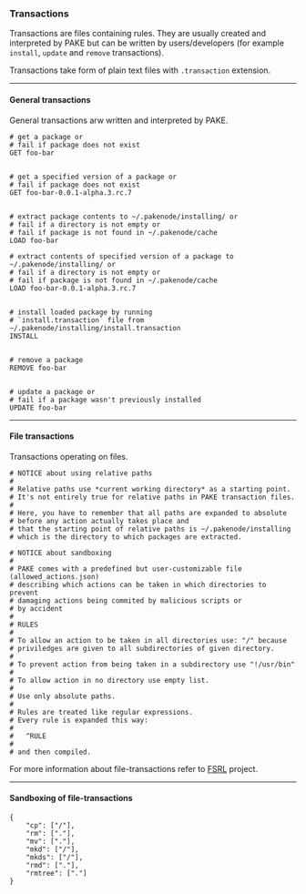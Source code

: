 ### Transactions

Transactions are files containing rules.
They are usually created and interpreted by PAKE but can be written by
users/developers (for example `install`, `update` and `remove` transactions).

Transactions take form of plain text files with `.transaction` extension.


----

#### General transactions

General transactions arw written and interpreted by PAKE.


    # get a package or
    # fail if package does not exist
    GET foo-bar


    # get a specified version of a package or
    # fail if package does not exist
    GET foo-bar-0.0.1-alpha.3.rc.7


    # extract package contents to ~/.pakenode/installing/ or
    # fail if a directory is not empty or
    # fail if package is not found in ~/.pakenode/cache
    LOAD foo-bar

    # extract contents of specified version of a package to ~/.pakenode/installing/ or
    # fail if a directory is not empty or
    # fail if package is not found in ~/.pakenode/cache
    LOAD foo-bar-0.0.1-alpha.3.rc.7


    # install loaded package by running
    # `install.transaction` file from ~/.pakenode/installing/install.transaction
    INSTALL


    # remove a package
    REMOVE foo-bar


    # update a package or
    # fail if a package wasn't previously installed
    UPDATE foo-bar


----

#### File transactions

Transactions operating on files.

    # NOTICE about using relative paths
    #
    # Relative paths use *current working directory* as a starting point.
    # It's not entirely true for relative paths in PAKE transaction files.
    #
    # Here, you have to remember that all paths are expanded to absolute
    # before any action actually takes place and
    # that the starting point of relative paths is ~/.pakenode/installing
    # which is the directory to which packages are extracted.

    # NOTICE about sandboxing
    #
    # PAKE comes with a predefined but user-customizable file (allowed_actions.json)
    # describing which actions can be taken in which directories to prevent
    # damaging actions being commited by malicious scripts or
    # by accident
    #
    # RULES
    #
    # To allow an action to be taken in all directories use: "/" because
    # priviledges are given to all subdirectories of given directory.
    #
    # To prevent action from being taken in a subdirectory use "!/usr/bin"
    #
    # To allow action in no directory use empty list.
    #
    # Use only absolute paths.
    #
    # Rules are treated like regular expressions.
    # Every rule is expanded this way:
    #
    #   ^RULE
    #
    # and then compiled.


For more information about file-transactions refer to [FSRL](https://github.com/marekjm/pyfsrl) project.

----

#### Sandboxing of file-transactions

    {
        "cp": ["/"],
        "rm": ["."],
        "mv": ["."],
        "mkd": ["/"],
        "mkds": ["/"],
        "rmd": ["."],
        "rmtree": ["."]
    }
